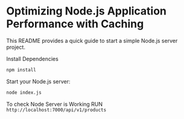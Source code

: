 # Optimizing Node.js Application Performance with Caching

This README provides a quick guide to start a simple Node.js server project.

Install Dependencies

```bash
npm install
```

Start your Node.js server:

```bash
node index.js
```

To check Node Server is Working RUN `http://localhost:7000/api/v1/products`

